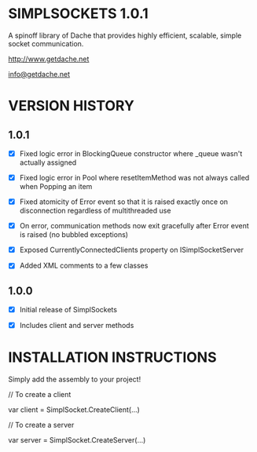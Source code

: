 SIMPLSOCKETS 1.0.1
===========


A spinoff library of Dache that provides highly efficient, scalable, simple socket communication.

http://www.getdache.net

info@getdache.net


VERSION HISTORY
============================================


1.0.1
------------------


- [x] Fixed logic error in BlockingQueue constructor where _queue wasn't actually assigned

- [x] Fixed logic error in Pool where resetItemMethod was not always called when Popping an item

- [x] Fixed atomicity of Error event so that it is raised exactly once on disconnection regardless of multithreaded use

- [x] On error, communication methods now exit gracefully after Error event is raised (no bubbled exceptions)

- [x] Exposed CurrentlyConnectedClients property on ISimplSocketServer

- [x] Added XML comments to a few classes


1.0.0
------------------


- [x] Initial release of SimplSockets

- [x] Includes client and server methods


INSTALLATION INSTRUCTIONS
============================================


Simply add the assembly to your project!

// To create a client

var client = SimplSocket.CreateClient(...)

// To create a server

var server = SimplSocket.CreateServer(...)
